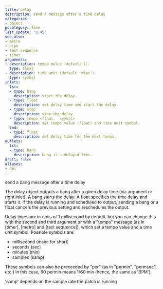 ```yaml
---
title: delay
description: send a message after a time delay
categories:
- object
pdcategory: Time
last_update: '0.45'
see_also:
- metro
- pipe
- text sequence
- timer
arguments:
- description: tempo value (default 1).
  type: float
- description: time unit (default 'msec').
  type: symbol
inlets:
  1st:
  - type: bang
    description: start the delay.
  - type: float
    description: set delay time and start the delay.
  - type: stop
    description: stop the delay.
  - type: tempo <float,  symbol>
    description: set tempo value (float) and time unit symbol.
  2nd:
  - type: float
    description: set delay time for the next tempo.
outlets:
  1st:
  - type: bang
    description: bang at a delayed time.
draft: false
aliases:
- del
---
```

send a bang message after a time delay

The delay object outputs a bang after a given delay time (via argument or right inlet). A bang starts the delay. A float specifies the time delay and starts it. If the delay is running and scheduled to output, sending a bang or a float cancels the previous setting and reschedules the output.

Delay times are in units of 1 millisecond by default, but you can change this with the second and third argument or with a "tempo" message (as in [timer], [metro] and [text sequence]), which set a tempo value and a time unit symbol. Possible symbols are:

- millisecond (msec for short)
- seconds (sec)
- minutes (min)
- samples (samp)

These symbols can also be preceeded by "per" (as in "permin",  "permsec",  etc.) In this case,  60 permin means 1/60 min (hence,  the same as 'BPM').

'samp' depends on the sample rate the patch is running
